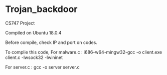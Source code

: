 # Trojan_backdoor
CS747 Project

Compiled on Ubuntu 18.0.4

Before compile, check IP and port on codes.

To complie this code,
For malware.c
 : i686-w64-mingw32-gcc -o client.exe client.c -lwsock32 -lwininet

For server.c
: gcc -o server server.c
